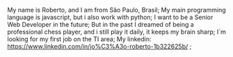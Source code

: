 My name is Roberto, and I am from São Paulo, Brasil;
My main programming language is javascript, but i also work with python;
I want to be a Senior Web Developer in the future;
But in the past I dreamed of being a professional chess player, and i still play it daily, it keeps my brain sharp;
I´m looking for my first job on the TI area;
My linkedin: https://www.linkedin.com/in/jo%C3%A3o-roberto-1b322625b/ ;
